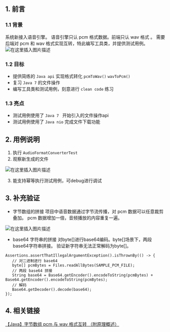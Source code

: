 ## 1. 前言

### 1.1 背景
系统新接入语音引擎。
语音引擎只认 pcm 格式数据。前端只认 wav 格式 。
需要后端对 pcm 和 wav 格式实现互转，特此编写工具类，并提供测试用例。
![在这里插入图片描述](https://img-blog.csdnimg.cn/direct/91f288523ac34967aba674e7b978905f.png)

### 1.2 目标
- 提供简练的 `Java api` 实现格式转化 `pcmToWav()`  `wavToPcm()`
- 复习 `Java 7` 的文件操作
- 编写工具类和测试用例，刻意进行 `clean code` 练习
### 1.3 亮点
- 测试用例使用了 `Java 7 ` 开始引入的文件操作api
- 测试用例使用了 `Java nio` 完成文件下载功能


## 2. 用例说明
1. 执行 `AudioFormatConverterTest`
2. 观察新生成的文件

![在这里插入图片描述](https://img-blog.csdnimg.cn/direct/a8c688d30f044630914c8eb448e2b0cc.png)

3. 能支持幂等执行测试用例，可debug进行调试

## 3. 补充验证
- 字节数组的拼接
项目中语音数据通过字节流传播，对 pcm 数据可以任意裁剪叠加。
pcm 数据增加一倍，音频播放的内容重复一遍。

![在这里插入图片描述](https://img-blog.csdnimg.cn/direct/514cfbbaf433436088ac4298532188f7.png)

- base64 字符串的拼接
对byte[]进行base64编码。byte[]场景下，两段base64字符串拼接。
验证新字符串无法正常解码为byte[]。
```
Assertions.assertThatIllegalArgumentException().isThrownBy(() -> {
   // 对二进制进行 base64
   byte[] pcmBytes = Files.readAllBytes(SAMPLE_PCM_FILE);
   // 两段 base64 拼接
   String base64 = Base64.getEncoder().encodeToString(pcmBytes) + Base64.getEncoder().encodeToString(pcmBytes);
   // 解码
   Base64.getDecoder().decode(base64);
});
```

## 4. 相关链接
[【Java】字节数组 pcm 与 wav 格式互转 （附原理概述）](https://blog.csdn.net/chenghan_yang/article/details/139881216)

